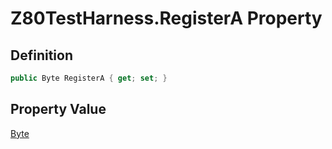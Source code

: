 # Z80TestHarness.RegisterA Property
## Definition

```c#
public Byte RegisterA { get; set; }
```

## Property Value

[Byte](https://learn.microsoft.com/en-gb/dotnet/api/System.Byte)
